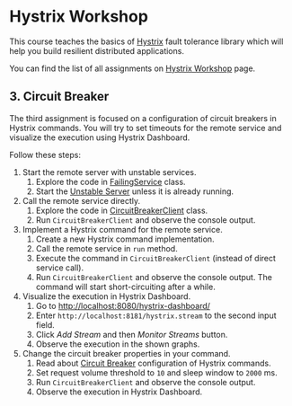 # Hystrix Workshop

This course teaches the basics of [Hystrix](https://github.com/Netflix/Hystrix) fault tolerance library which will help you build resilient distributed applications.

You can find the list of all assignments on [Hystrix Workshop](https://github.com/livthomas/hystrix-workshop) page.

## 3. Circuit Breaker

The third assignment is focused on a configuration of circuit breakers in Hystrix commands.
You will try to set timeouts for the remote service and visualize the execution using Hystrix Dashboard.

Follow these steps:

1. Start the remote server with unstable services.
    1. Explore the code in [FailingService](https://github.com/livthomas/hystrix-workshop/blob/master/unstable-server/src/main/java/net/livthomas/hystrix/server/FailingService.java) class.
    1. Start the [Unstable Server](https://github.com/livthomas/hystrix-workshop/tree/master/unstable-server) unless it is already running.
1. Call the remote service directly.
    1. Explore the code in [CircuitBreakerClient](https://github.com/livthomas/hystrix-workshop/blob/master/03-circuit-breaker/src/main/java/net/livthomas/hystrix/circuitbreaker/CircuitBreakerClient.java) class.
    1. Run `CircuitBreakerClient` and observe the console output.
1. Implement a Hystrix command for the remote service.
    1. Create a new Hystrix command implementation.
    1. Call the remote service in `run` method.
    1. Execute the command in `CircuitBreakerClient` (instead of direct service call).
    1. Run `CircuitBreakerClient` and observe the console output. The command will start short-circuiting after a while.
1. Visualize the execution in Hystrix Dashboard.
    1. Go to [http://localhost:8080/hystrix-dashboard/](http://localhost:8080/hystrix-dashboard/)
    1. Enter `http://localhost:8181/hystrix.stream` to the second input field.
    1. Click _Add Stream_ and then _Monitor Streams_ button.
    1. Observe the execution in the shown graphs.
1. Change the circuit breaker properties in your command.
    1. Read about [Circuit Breaker](https://github.com/Netflix/Hystrix/wiki/Configuration#CommandCircuitBreaker) configuration of Hystrix commands.
    1. Set request volume threshold to `10` and sleep window to `2000` ms.
    1. Run `CircuitBreakerClient` and observe the console output.
    1. Observe the execution in Hystrix Dashboard.
